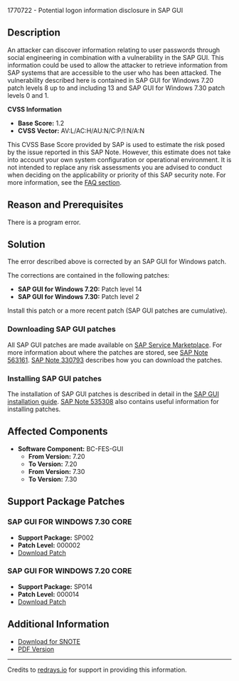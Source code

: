 1770722 - Potential logon information disclosure in SAP GUI

## Description

An attacker can discover information relating to user passwords through social engineering in combination with a vulnerability in the SAP GUI. This information could be used to allow the attacker to retrieve information from SAP systems that are accessible to the user who has been attacked. The vulnerability described here is contained in SAP GUI for Windows 7.20 patch levels 8 up to and including 13 and SAP GUI for Windows 7.30 patch levels 0 and 1.

**CVSS Information**

- **Base Score:** 1.2
- **CVSS Vector:** AV:L/AC:H/AU:N/C:P/I:N/A:N

This CVSS Base Score provided by SAP is used to estimate the risk posed by the issue reported in this SAP Note. However, this estimate does not take into account your own system configuration or operational environment. It is not intended to replace any risk assessments you are advised to conduct when deciding on the applicability or priority of this SAP security note. For more information, see the [FAQ section](https://service.sap.com/securitynotes/).

## Reason and Prerequisites

There is a program error.

## Solution

The error described above is corrected by an SAP GUI for Windows patch.

The corrections are contained in the following patches:

- **SAP GUI for Windows 7.20:** Patch level 14
- **SAP GUI for Windows 7.30:** Patch level 2

Install this patch or a more recent patch (SAP GUI patches are cumulative).

### Downloading SAP GUI patches

All SAP GUI patches are made available on [SAP Service Marketplace](https://me.sap.com/softwarecenter). For more information about where the patches are stored, see [SAP Note 563161](https://me.sap.com/notes/563161). [SAP Note 330793](https://me.sap.com/notes/330793) describes how you can download the patches.

### Installing SAP GUI patches

The installation of SAP GUI patches is described in detail in the [SAP GUI installation guide](http://scn.sap.com/docs/DOC-25456). [SAP Note 535308](https://me.sap.com/notes/535308) also contains useful information for installing patches.

## Affected Components

- **Software Component:** BC-FES-GUI
  - **From Version:** 7.20
  - **To Version:** 7.20
  - **From Version:** 7.30
  - **To Version:** 7.30

## Support Package Patches

### SAP GUI FOR WINDOWS 7.30 CORE

- **Support Package:** SP002
- **Patch Level:** 000002
- [Download Patch](https://me.sap.com/softwarecenter/template/products/_APP=00200682500000001943&_EVENT=DISPHIER&HEADER=Y&FUNCTIONBAR=N&EVENT=TREE&NE=NAVIGATE&ENR=01200615320200019595&V=MAINT)

### SAP GUI FOR WINDOWS 7.20 CORE

- **Support Package:** SP014
- **Patch Level:** 000014
- [Download Patch](https://me.sap.com/softwarecenter/template/products/_APP=00200682500000001943&_EVENT=DISPHIER&HEADER=Y&FUNCTIONBAR=N&EVENT=TREE&NE=NAVIGATE&ENR=01200615320200014751&V=MAINT)

## Additional Information

- [Download for SNOTE](https://notesdownloads.sap.com/note/0040000017529062017)
- [PDF Version](https://userapps.support.sap.com/sap/support/sfm/notes/print/0001770722?language=en-US&token=148E81B9EA172A73B1235E82C640CDCE)

---

Credits to [redrays.io](https://redrays.io) for support in providing this information.